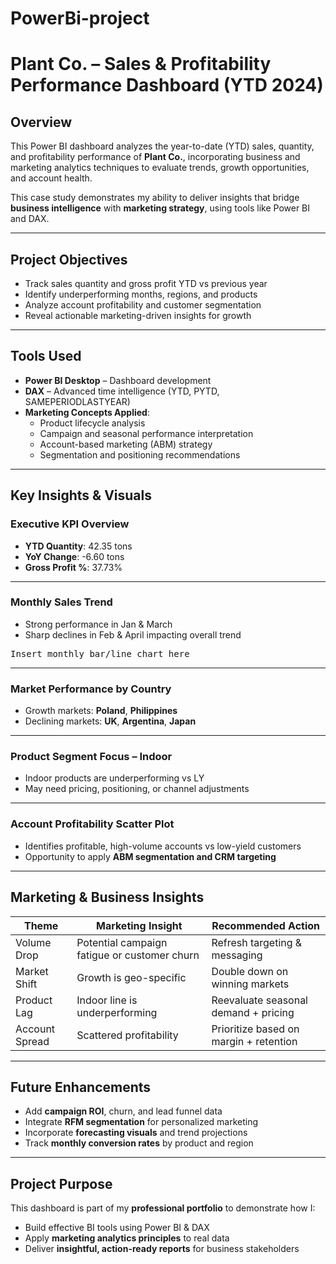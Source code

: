 # PowerBi-project

# Plant Co. – Sales & Profitability Performance Dashboard (YTD 2024)

## Overview

This Power BI dashboard analyzes the year-to-date (YTD) sales, quantity, and profitability performance of **Plant Co.**, incorporating business and marketing analytics techniques to evaluate trends, growth opportunities, and account health.

This case study demonstrates my ability to deliver insights that bridge **business intelligence** with **marketing strategy**, using tools like Power BI and DAX.

---

## Project Objectives

- Track sales quantity and gross profit YTD vs previous year
- Identify underperforming months, regions, and products
- Analyze account profitability and customer segmentation
- Reveal actionable marketing-driven insights for growth

---

## Tools Used

- **Power BI Desktop** – Dashboard development
- **DAX** – Advanced time intelligence (YTD, PYTD, SAMEPERIODLASTYEAR)
- **Marketing Concepts Applied**:
  - Product lifecycle analysis
  - Campaign and seasonal performance interpretation
  - Account-based marketing (ABM) strategy
  - Segmentation and positioning recommendations

---

## Key Insights & Visuals

### Executive KPI Overview

- **YTD Quantity**: 42.35 tons  
- **YoY Change**: -6.60 tons  
- **Gross Profit %**: 37.73%



---

### Monthly Sales Trend

- Strong performance in Jan & March  
- Sharp declines in Feb & April impacting overall trend

<kbd>Insert monthly bar/line chart here</kbd>

---

### Market Performance by Country

- Growth markets: **Poland**, **Philippines**  
- Declining markets: **UK**, **Argentina**, **Japan**


---

### Product Segment Focus – Indoor

- Indoor products are underperforming vs LY  
- May need pricing, positioning, or channel adjustments

---

### Account Profitability Scatter Plot

- Identifies profitable, high-volume accounts vs low-yield customers  
- Opportunity to apply **ABM segmentation and CRM targeting**

---

## Marketing & Business Insights

| Theme | Marketing Insight | Recommended Action |
|-------|-------------------|--------------------|
| Volume Drop | Potential campaign fatigue or customer churn | Refresh targeting & messaging |
| Market Shift | Growth is geo-specific | Double down on winning markets |
| Product Lag | Indoor line is underperforming | Reevaluate seasonal demand + pricing |
| Account Spread | Scattered profitability | Prioritize based on margin + retention |

---

## Future Enhancements

- Add **campaign ROI**, churn, and lead funnel data  
- Integrate **RFM segmentation** for personalized marketing  
- Incorporate **forecasting visuals** and trend projections  
- Track **monthly conversion rates** by product and region

---

## Project Purpose

This dashboard is part of my **professional portfolio** to demonstrate how I:
- Build effective BI tools using Power BI & DAX
- Apply **marketing analytics principles** to real data
- Deliver **insightful, action-ready reports** for business stakeholders


